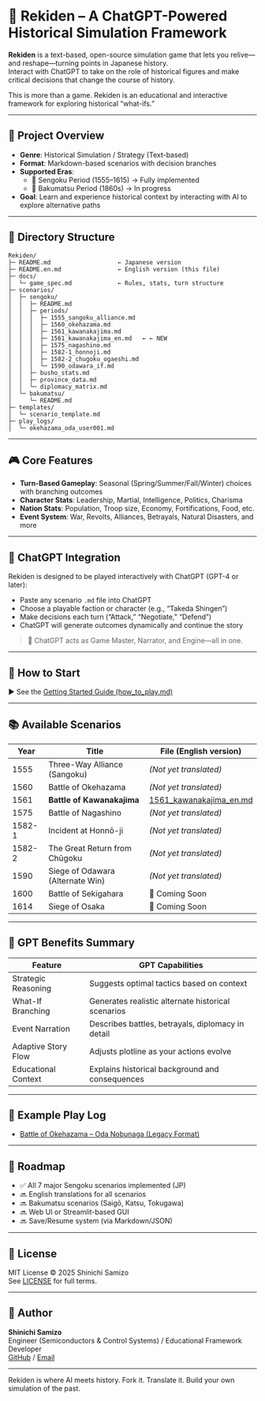 # 🏯 Rekiden – A ChatGPT-Powered Historical Simulation Framework

**Rekiden** is a text-based, open-source simulation game that lets you relive—and reshape—turning points in Japanese history.  
Interact with ChatGPT to take on the role of historical figures and make critical decisions that change the course of history.

This is more than a game. Rekiden is an educational and interactive framework for exploring historical “what-ifs.”

---

## 🎯 Project Overview

- **Genre**: Historical Simulation / Strategy (Text-based)
- **Format**: Markdown-based scenarios with decision branches
- **Supported Eras**:
  - 🏯 Sengoku Period (1555–1615) → Fully implemented
  - 🎌 Bakumatsu Period (1860s) → In progress
- **Goal**: Learn and experience historical context by interacting with AI to explore alternative paths

---

## 📂 Directory Structure

```
Rekiden/
├─ README.md                   ← Japanese version
├─ README.en.md                ← English version (this file)
├─ docs/
│  └─ game_spec.md             ← Rules, stats, turn structure
├─ scenarios/
│  ├─ sengoku/
│  │  ├─ README.md
│  │  ├─ periods/
│  │  │  ├─ 1555_sangoku_alliance.md
│  │  │  ├─ 1560_okehazama.md
│  │  │  ├─ 1561_kawanakajima.md
│  │  │  ├─ 1561_kawanakajima_en.md   ← ← NEW
│  │  │  ├─ 1575_nagashino.md
│  │  │  ├─ 1582-1_honnoji.md
│  │  │  ├─ 1582-2_chugoku_ogaeshi.md
│  │  │  └─ 1590_odawara_if.md
│  │  ├─ busho_stats.md
│  │  ├─ province_data.md
│  │  └─ diplomacy_matrix.md
│  └─ bakumatsu/
│     └─ README.md
├─ templates/
│  └─ scenario_template.md
├─ play_logs/
│  └─ okehazama_oda_user001.md
```
---

## 🎮 Core Features

- **Turn-Based Gameplay**: Seasonal (Spring/Summer/Fall/Winter) choices with branching outcomes
- **Character Stats**: Leadership, Martial, Intelligence, Politics, Charisma
- **Nation Stats**: Population, Troop size, Economy, Fortifications, Food, etc.
- **Event System**: War, Revolts, Alliances, Betrayals, Natural Disasters, and more

---

## 🤖 ChatGPT Integration

Rekiden is designed to be played interactively with ChatGPT (GPT-4 or later):

- Paste any scenario `.md` file into ChatGPT
- Choose a playable faction or character (e.g., “Takeda Shingen”)
- Make decisions each turn (“Attack,” “Negotiate,” “Defend”)
- ChatGPT will generate outcomes dynamically and continue the story

> 🧠 ChatGPT acts as Game Master, Narrator, and Engine—all in one.

---

## 📘 How to Start

▶︎ See the [Getting Started Guide (how_to_play.md)](./docs/how_to_play_en.md)

---

## 📚 Available Scenarios

| Year    | Title                           | File (English version)                                           |
|---------|----------------------------------|------------------------------------------------------------------|
| 1555    | Three-Way Alliance (Sangoku)     | *(Not yet translated)*                                           |
| 1560    | Battle of Okehazama              | *(Not yet translated)*                                           |
| 1561    | **Battle of Kawanakajima**       | [1561_kawanakajima_en.md](./sengoku/periods/1561_kawanakajima_en.md) |
| 1575    | Battle of Nagashino              | *(Not yet translated)*                                           |
| 1582-1  | Incident at Honnō-ji             | *(Not yet translated)*                                           |
| 1582-2  | The Great Return from Chūgoku    | *(Not yet translated)*                                           |
| 1590    | Siege of Odawara (Alternate Win) | *(Not yet translated)*                                           |
| 1600    | Battle of Sekigahara             | 🔧 Coming Soon                                                   |
| 1614    | Siege of Osaka                   | 🔧 Coming Soon                                                   |

---

## 🧠 GPT Benefits Summary

| Feature               | GPT Capabilities                                    |
|------------------------|----------------------------------------------------|
| Strategic Reasoning    | Suggests optimal tactics based on context          |
| What-If Branching      | Generates realistic alternate historical scenarios |
| Event Narration        | Describes battles, betrayals, diplomacy in detail  |
| Adaptive Story Flow    | Adjusts plotline as your actions evolve            |
| Educational Context    | Explains historical background and consequences    |

---

## 📘 Example Play Log

- [Battle of Okehazama – Oda Nobunaga (Legacy Format)](play_logs/okehazama_oda_user001.md)

---

## 🚀 Roadmap

- ✅ All 7 major Sengoku scenarios implemented (JP)
- 🔜 English translations for all scenarios
- 🔜 Bakumatsu scenarios (Saigō, Katsu, Tokugawa)
- 🔜 Web UI or Streamlit-based GUI
- 🔜 Save/Resume system (via Markdown/JSON)

---

## 📜 License

MIT License © 2025 Shinichi Samizo  
See [LICENSE](LICENSE) for full terms.

---

## 👤 Author

**Shinichi Samizo**  
Engineer (Semiconductors & Control Systems) / Educational Framework Developer  
[GitHub](https://github.com/Samizo-AITL) / [Email](mailto:shin3t72@gmail.com)

---

Rekiden is where AI meets history. Fork it. Translate it. Build your own simulation of the past.

